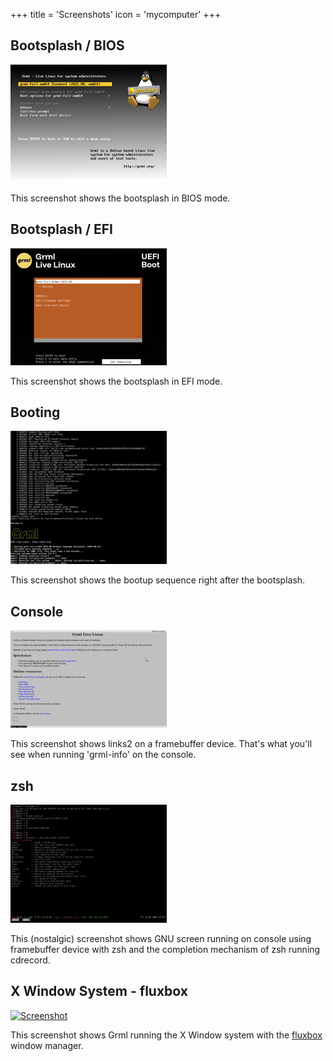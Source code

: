 +++
title = 'Screenshots'
icon = 'mycomputer'
+++

<h2><a name="bootsplash"></a>Bootsplash / BIOS</h2>

<a href="vesamenu.png"><img style="border: 0" src="vesamenu.jpg" alt="Screenshot" /></a><br />

<p>This screenshot shows the bootsplash in BIOS mode.</p>

<h2><a name="bootsplash"></a>Bootsplash / EFI</h2>

<a href="bootsplash_efi.png"><img style="border: 0" src="bootsplash_efi.jpg" alt="Screenshot" /></a><br />

<p>This screenshot shows the bootsplash in EFI mode.</p>

<h2><a name="booting"></a>Booting</h2>

<a href="booting.png"><img style="border: 0" src="booting.jpg" alt="Screenshot" /></a><br />

<p>This screenshot shows the bootup sequence right after the bootsplash.</p>

<h2><a name="console"></a>Console</h2>

<a href="console.png"><img style="border: 0" src="console.jpg" alt="Screenshot" /></a><br />

<p>
This screenshot shows links2 on a framebuffer device.
That's what you'll see when running 'grml-info' on the console.
</p>

<h2><a name="zsh"></a>zsh</h2>

<a href="cdrec.png"><img style="border: 0" src="cdrec.jpg" alt="Screenshot" /></a><br />

<p>This (nostalgic) screenshot shows GNU screen running on console using framebuffer
device with zsh and the completion mechanism of zsh running cdrecord.</p>

<h2><a name="grml"></a>X Window System - fluxbox</h2>

<a href="grml_{{< param current_release.version >}}.png"><img style="border: 0" src="grml_{{< param current_release.version >}}.jpg" alt="Screenshot" /></a><br />

<p>
This screenshot shows Grml running the X Window system with the
<a href="http://fluxbox.org/">fluxbox</a> window manager.
</p>
